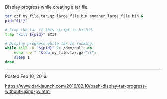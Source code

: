 Display progress while creating a tar file.

```bash
tar czf my_file.tar.gz large_file.bin another_large_file.bin &
pid="${!}"

# Stop the tar if this script is killed.
trap "kill ${pid}" EXIT

# Display progress while tar is running.
while kill -0 "${pid}" 2> /dev/null; do
    echo -ne " "$(du my_file.tar.gz)"\r";
    sleep 1
done
```

---

Posted Feb 10, 2016.

https://www.darklaunch.com/2016/02/10/bash-display-tar-progress-without-using-pv.html